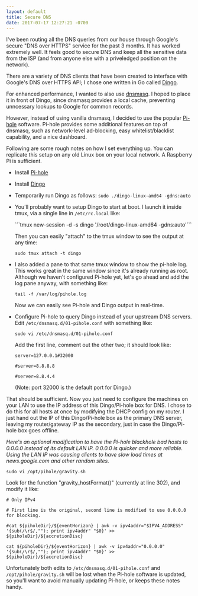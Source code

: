 ```yaml
---
layout: default
title: Secure DNS
date: 2017-07-17 12:27:21 -0700
---
```


I've been routing all the DNS queries from our house through Google's secure "DNS over HTTPS" service for the past 3 months. It has worked extremely well. It feels good to secure DNS and keep all the sensitive data from the ISP (and from anyone else with a priveledged position on the network).

There are a variety of DNS clients that have been created to interface with Google's DNS over HTTPS API; I chose one written in Go called <a href="https://github.com/pforemski/dingo" target="_blank">Dingo</a>.

For enhanced performance, I wanted to also use <a href="http://www.thekelleys.org.uk/dnsmasq/doc.html" target="_blank">dnsmasq</a>. I hoped to place it in front of Dingo, since dnsmasq provides a local cache, preventing unncessary lookups to Google for common records.

However, instead of using vanilla dnsmasq, I decided to use the popular <a href="https://pi-hole.net/" target="_blank">Pi-hole</a> software. Pi-hole provides some additional features on top of dnsmasq, such as network-level ad-blocking, easy whitelist/blacklist capability, and a nice dashboard.

Following are some rough notes on how I set everything up. You can replicate this setup on any old Linux box on your local network. A Raspberry Pi is sufficient.

- Install <a href="https://pi-hole.net/" target="_blank">Pi-hole</a>

- Install <a href="https://github.com/pforemski/dingo" target="_blank">Dingo</a>

- Temporarily run Dingo as follows: ```sudo ./dingo-linux-amd64 -gdns:auto```

- You'll probably want to setup Dingo to start at boot. I launch it inside tmux, via a single line in ```/etc/rc.local``` like:
  <p>```tmux new-session -d -s dingo '/root/dingo-linux-amd64 -gdns:auto'```</p>

  Then you can easily "attach" to the tmux window to see the output at any time:<p/>
  ```sudo tmux attach -t dingo```

- I also added a pane to that same tmux window to show the pi-hole log. This works great in the same window since it's already running as root. Although we haven't configured Pi-hole yet, let's go ahead and add the log pane anyway, with something like:<p/>
  ```tail -f /var/log/pihole.log```

  Now we can easily see Pi-hole and Dingo output in real-time.

- Configure Pi-hole to query Dingo instead of your upstream DNS servers. Edit ```/etc/dnsmasq.d/01-pihole.conf``` with something like:<p/>
  ```sudo vi /etc/dnsmasq.d/01-pihole.conf```

  Add the first line, comment out the other two; it should look like:

  ```server=127.0.0.1#32000```<p/>
  ```#server=8.8.8.8```<p/>
  ```#server=8.8.4.4```

  (Note: port 32000 is the default port for Dingo.)

That should be sufficient. Now you just need to configure the machines on your LAN to use the IP address of this Dingo/Pi-hole box for DNS. I chose to do this for all hosts at once by modifying the DHCP config on my router. I just hand out the IP of this Dingo/Pi-hole box as the primary DNS server, leaving my router/gateway IP as the secondary, just in case the Dingo/Pi-hole box goes offline.

*Here's an optional modification to have the Pi-hole blackhole bad hosts to 0.0.0.0 instead of its default LAN IP. 0.0.0.0 is quicker and more reliable. Using the LAN IP was causing clients to have slow load times at news.google.com and other random sites.*<p/>

  ```sudo vi /opt/pihole/gravity.sh```

Look for the function "gravity_hostFormat()" (currently at line 302), and modify it like:<p/>

  ```# Only IPv4```<p/>
  ```# First line is the original, second line is modified to use 0.0.0.0 for blocking.```<p/>
  ```#cat ${piholeDir}/${eventHorizon} | awk -v ipv4addr="$IPV4_ADDRESS" '{sub(/\r$/,""); print ipv4addr" "$0}' >> ${piholeDir}/${accretionDisc}```<p/>
  ```cat ${piholeDir}/${eventHorizon} | awk -v ipv4addr="0.0.0.0" '{sub(/\r$/,""); print ipv4addr" "$0}' >> ${piholeDir}/${accretionDisc}```

  Unfortunately both edits to ```/etc/dnsmasq.d/01-pihole.conf``` and ```/opt/pihole/gravity.sh``` will be lost when the Pi-hole software is updated, so you'll want to avoid manually updating Pi-hole, or keeps these notes handy.

